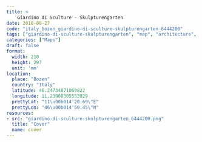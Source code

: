 ```yaml
---
title: > 
    Giardino di Sculture - Skulpturengarten
date: 2018-09-27
code: "italy_bozen_giardino-di-sculture-skulpturengarten_6444200"
tags: ["giardino-di-sculture-skulpturengarten", "map", "architecture", "buildings", "Bozen", "Italy"]
categories: ["Maps"]
draft: false
format:
  width: 210
  height: 297
  unit: 'mm'
location:
  place: "Bozen"
  country: "Italy"
  latitude: 46.24734871069822
  longitude: 11.23908305553929
  prettyLat: "11\u00b014'20.69\"E"
  prettyLon: "46\u00b014'50.45\"N"
resources:
- src: "giardino-di-sculture-skulpturengarten_6444200.png"
  title: "Cover"
  name: cover
---
```

